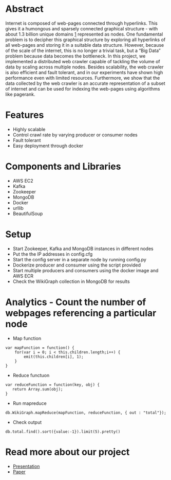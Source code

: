 # Abstract

Internet is composed of web-pages connected through hyperlinks. This gives it a humongous and sparsely connected graphical structure - with about 1.3 billion unique domains [1](http://www.internetlivestats.com/total-number-of-websites/#curious) represented as nodes. One fundamental problem is to decipher this graphical structure by exploring all hyperlinks of all web-pages and storing it in a suitable data structure. However, because of the scale of the internet, this is no longer a trivial task, but a “Big Data” problem because data becomes the bottleneck. In this project, we implemented a distributed web crawler capable of tackling the volume of data by scaling across multiple nodes. Besides scalability, the web crawler is also efficient and fault tolerant, and in our experiments have shown high performance even with limited resources. Furthermore, we show that the data collected by the web crawler is an accurate representation of a subset of internet and can be used for indexing the web-pages using algorithms like pagerank.

# Features
* Highly scalable
* Control crawl rate by varying producer or consumer nodes
* Fault tolerant
* Easy deployment through docker

# Components and Libraries
* AWS EC2
* Kafka
* Zookeeper
* MongoDB
* Docker
* urllib
* BeautifulSoup

# Setup
* Start Zookeeper, Kafka and MongoDB instances in different nodes
* Put the the IP addresses in config.cfg
* Start the config server in a separate node by running config.py
* Dockerize producer and consumer using the script provided
* Start multiple producers and consumers using the docker image and AWS ECR
* Check the WikiGraph collection in MongoDB for results

# Analytics - Count the number of webpages referencing a particular node
* Map function
```
var mapFunction = function() {
    for(var i = 0; i < this.children.length;i++) {
        emit(this.children[i], 1);
    }
}
```
* Reduce functuon
```
var reduceFunction = function(key, obj) {
   return Array.sum(obj);
}
```
* Run mapreduce
```
db.WikiGraph.mapReduce(mapFunction, reduceFunction, { out : "total"});
```
* Check output
```
db.total.find().sort({value:-1}).limit(5).pretty()
```
# Read more about our project
* [Presentation](https://docs.google.com/presentation/d/11xJGloeuTd8Q0f_yiLlnOZLgsi8kChl0_I2fWaJETfA/edit?usp=sharing)
* [Paper](https://drive.google.com/file/d/1PNAtPh9JGf7-zx6H2-nNzlSrGAmqOwBy/view?usp=sharing)

